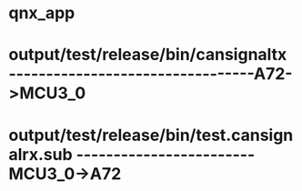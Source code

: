# qnx_app
# output/test/release/bin/cansignaltx ---------------------------------A72->MCU3_0 
# output/test/release/bin/test.cansignalrx.sub ------------------------MCU3_0->A72
